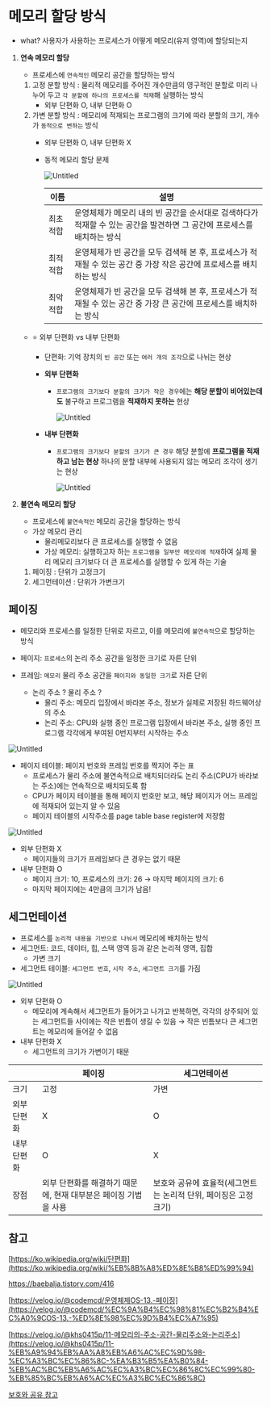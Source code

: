 # 메모리 할당 방식

- what? 사용자가 사용하는 프로세스가 어떻게 메모리(유저 영역)에 할당되는지
1. **연속 메모리 할당**
    - 프로세스에 `연속적인` 메모리 공간을 할당하는 방식
    1. 고정 분할 방식 : 물리적 메모리를 주어진 개수만큼의 영구적인 분할로 미리 나누어 두고 `각 분할에 하나의 프로세스를 적재`해 실행하는 방식
        - 외부 단편화 O, 내부 단편화 O
    2. 가변 분할 방식 : 메모리에 적재되는 프로그램의 크기에 따라 분할의 크기, 개수가 `동적으로 변하는` 방식
        - 외부 단편화 O, 내부 단편화 X
        - 동적 메모리 할당 문제
            
            ![Untitled](https://prod-files-secure.s3.us-west-2.amazonaws.com/b65aa24f-f214-403a-bcbb-5542383f8c59/0bc5ce9a-29d5-49bd-804b-ab3b0e3215dc/Untitled.png)
  
            | 이름 | 설명 |
            | ------- | --- |
            | 최초 적합 | 운영체제가 메모리 내의 빈 공간을 순서대로 검색하다가 적재할 수 있는 공간을 발견하면 그 공간에 프로세스를 배치하는 방식 |
            | 최적 적합 | 운영체제가 빈 공간을 모두 검색해 본 후, 프로세스가 적재될 수 있는 공간 중 가장 작은 공간에 프로세스를 배치하는 방식 |
            | 최악 적합 | 운영체제가 빈 공간을 모두 검색해 본 후, 프로세스가 적재될 수 있는 공간 중 가장 큰 공간에 프로세스를 배치하는 방식 |
    
    - ⭐️ 외부 단편화 vs 내부 단편화
        - 단편화: 기억 장치의 `빈 공간` 또는 `여러 개의 조각`으로 나뉘는 현상
        
        - **외부 단편화**
            - `프로그램의 크기보다 분할의 크기가 작은 경우`에는 **해당 분할이 비어있는데도** 불구하고 프로그램을 **적재하지 못하는** 현상
                
                ![Untitled](https://prod-files-secure.s3.us-west-2.amazonaws.com/b65aa24f-f214-403a-bcbb-5542383f8c59/7988f999-7d55-4968-a69b-6601ec289161/Untitled.png)
                
        
        - **내부 단편화**
            - `프로그램의 크기보다 분할의 크기가 큰 경우` 해당 분할에 **프로그램을 적재하고 남는 현상**
            하나의 분할 내부에 사용되지 않는 메모리 조각이 생기는 현상
                
                ![Untitled](https://prod-files-secure.s3.us-west-2.amazonaws.com/b65aa24f-f214-403a-bcbb-5542383f8c59/2497f306-8897-4518-b183-5c4eb0aff745/Untitled.png)
                

1. **불연속 메모리 할당**
    - 프로세스에 `불연속적인` 메모리 공간을 할당하는 방식
    - 가상 메모리 관리
        - 물리메모리보다 큰 프로세스를 실행할 수 없음
        - 가상 메모리: 실행하고자 하는 `프로그램을 일부만 메모리에 적재`하여 실제 물리 메모리 크기보다 더 큰 프로세스를 실행할 수 있게 하는 기술
    1. 페이징 : 단위가 고정크기
    2. 세그먼테이션 : 단위가 가변크기
    

## 페이징

- 메모리와 프로세스를 일정한 단위로 자르고, 이를 메모리에 `불연속적`으로 할당하는 방식
- 페이지: `프로세스`의 논리 주소 공간을 일정한 크기로 자른 단위
- 프레임: `메모리` 물리 주소 공간을 `페이지와 동일한 크기`로 자른 단위
    
    - 논리 주소 ? 물리 주소 ?
        - 물리 주소: 메모리 입장에서 바라본 주소, 정보가 실제로 저장된 하드웨어상의 주소
        - 논리 주소: CPU와 실행 중인 프로그램 입장에서 바라본 주소, 실행 중인 프로그램 각각에게 부여된 0번지부터 시작하는 주소

![Untitled](https://prod-files-secure.s3.us-west-2.amazonaws.com/b65aa24f-f214-403a-bcbb-5542383f8c59/bb2b7320-1c49-4a67-8394-f2642de023b7/Untitled.png)

- 페이지 테이블: 페이지 번호와 프레임 번호를 짝지어 주는 표
    - 프로세스가 물리 주소에 불연속적으로 배치되더라도 논리 주소(CPU가 바라보는 주소)에는 연속적으로 배치되도록 함
    - CPU가 페이지 테이블을 통해 페이지 번호만 보고, 해당 페이지가 어느 프레임에 적재되어 있는지 알 수 있음
    - 페이지 테이블의 시작주소를 page table base register에 저장함

![Untitled](https://prod-files-secure.s3.us-west-2.amazonaws.com/b65aa24f-f214-403a-bcbb-5542383f8c59/6b89dc8e-0687-45ca-8a09-705a1b4d1cec/Untitled.png)

- 외부 단편화 X
    - 페이지들의 크기가 프레임보다 큰 경우는 없기 때문
- 내부 단편화 O
    - 페이지 크기: 10, 프로세스의 크기: 26 → 마지막 페이지의 크기: 6
    - 마지막 페이지에는 4만큼의 크기가 남음!

## 세그먼테이션

- 프로세스를 `논리적 내용을 기반으로 나눠서` 메모리에 배치하는 방식
- 세그먼트: 코드, 데이터, 힙, 스택 영역 등과 같은 논리적 영역, 집합
    - 가변 크기
- 세그먼트 테이블: `세그먼트 번호`, `시작 주소`, `세그먼트 크기`를 가짐

![Untitled](https://prod-files-secure.s3.us-west-2.amazonaws.com/b65aa24f-f214-403a-bcbb-5542383f8c59/0a3b1741-0ae3-463c-b6d0-7285e7d758d6/Untitled.png)

- 외부 단편화 O
    - 메모리에 계속해서 세그먼트가 들어가고 나가고 반복하면, 각각의 상주되어 있는 세그먼트들 사이에는 작은 빈틈이 생길 수 있음 → 작은 빈틈보다 큰 세그먼트는 메모리에 들어갈 수 없음
- 내부 단편화 X
    - 세그먼트의 크기가 가변이기 때문

|  | 페이징 | 세그먼테이션 |
| --- | --- | --- |
| 크기 | 고정 | 가변 |
| 외부 단편화 | X | O |
| 내부 단편화 | O | X |
| 장점| 외부 단편화를 해결하기 때문에, 현재 대부분은 페이징 기법을 사용 | 보호와 공유에 효율적(세그먼트는 논리적 단위, 페이징은 고정 크기) |

## 참고

[https://ko.wikipedia.org/wiki/단편화](https://ko.wikipedia.org/wiki/%EB%8B%A8%ED%8E%B8%ED%99%94)

https://baebalja.tistory.com/416

[https://velog.io/@codemcd/운영체제OS-13.-페이징](https://velog.io/@codemcd/%EC%9A%B4%EC%98%81%EC%B2%B4%EC%A0%9COS-13.-%ED%8E%98%EC%9D%B4%EC%A7%95)

[https://velog.io/@khs0415p/11-메모리의-주소-공간-물리주소와-논리주소](https://velog.io/@khs0415p/11-%EB%A9%94%EB%AA%A8%EB%A6%AC%EC%9D%98-%EC%A3%BC%EC%86%8C-%EA%B3%B5%EA%B0%84-%EB%AC%BC%EB%A6%AC%EC%A3%BC%EC%86%8C%EC%99%80-%EB%85%BC%EB%A6%AC%EC%A3%BC%EC%86%8C)

[보호와 공유 참고](https://dar0m.tistory.com/269)
